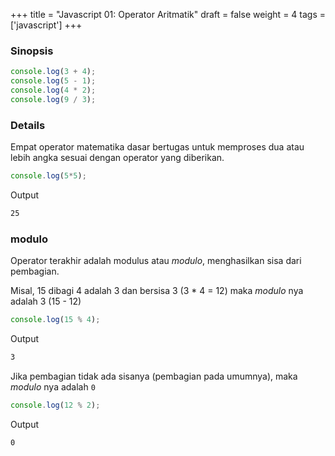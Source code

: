 +++
title = "Javascript 01: Operator Aritmatik"
draft = false
weight = 4
tags = ['javascript']
+++


### Sinopsis

```js
console.log(3 + 4);
console.log(5 - 1);
console.log(4 * 2);
console.log(9 / 3);
```

### Details

Empat operator matematika dasar bertugas untuk memproses dua atau lebih angka sesuai dengan operator yang diberikan.

```js
console.log(5*5);
```
Output
```cmd
25
```

### modulo

Operator terakhir adalah modulus atau *modulo*, menghasilkan sisa dari pembagian.

Misal, 15 dibagi 4 adalah 3 dan bersisa 3 (3 * 4 = 12) maka *modulo* nya adalah 3 (15 - 12)
```js
console.log(15 % 4);
```
Output
```cmd
3
```

Jika pembagian tidak ada sisanya (pembagian pada umumnya), maka *modulo* nya adalah `0`
```js
console.log(12 % 2);
```
Output
```cmd
0
```